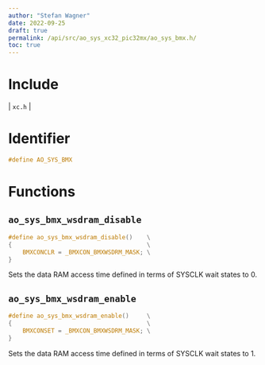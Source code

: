 ```yaml
---
author: "Stefan Wagner"
date: 2022-09-25
draft: true
permalink: /api/src/ao_sys_xc32_pic32mx/ao_sys_bmx.h/
toc: true
---
```


# Include

| `xc.h` |

# Identifier

```c
#define AO_SYS_BMX
```

# Functions

## `ao_sys_bmx_wsdram_disable`

```c
#define ao_sys_bmx_wsdram_disable()    \
{                                      \
    BMXCONCLR = _BMXCON_BMXWSDRM_MASK; \
}
```

Sets the data RAM access time defined in terms of SYSCLK wait states to 0.

## `ao_sys_bmx_wsdram_enable`

```c
#define ao_sys_bmx_wsdram_enable()     \
{                                      \
    BMXCONSET = _BMXCON_BMXWSDRM_MASK; \
}
```

Sets the data RAM access time defined in terms of SYSCLK wait states to 1.
